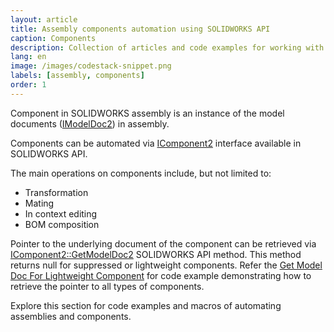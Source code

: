 ```yaml
---
layout: article
title: Assembly components automation using SOLIDWORKS API
caption: Components
description: Collection of articles and code examples for working with components in SOLIDWORKS assembly
lang: en
image: /images/codestack-snippet.png
labels: [assembly, components]
order: 1
---
```

Component in SOLIDWORKS assembly is an instance of the model documents ([IModelDoc2](http://help.solidworks.com/2018/english/api/sldworksapi/SolidWorks.Interop.sldworks~SolidWorks.Interop.sldworks.IModelDoc2.html)) in assembly.

Components can be automated via [IComponent2](http://help.solidworks.com/2018/english/api/sldworksapi/SolidWorks.Interop.sldworks~SolidWorks.Interop.sldworks.IComponent2.html) interface available in SOLIDWORKS API.

The main operations on components include, but not limited to:

* Transformation
* Mating
* In context editing
* BOM composition

Pointer to the underlying document of the component can be retrieved via [IComponent2::GetModelDoc2](http://help.solidworks.com/2012/english/api/sldworksapi/solidworks.interop.sldworks~solidworks.interop.sldworks.icomponent2~getmodeldoc2.html) SOLIDWORKS API method. This method returns null for suppressed or lightweight components. Refer the [Get Model Doc For Lightweight Component](http://localhost:4000/solidworks-api/document/assembly/components/lightweight-get-model-doc/) for code example demonstrating how to retrieve the pointer to all types of components.

Explore this section for code examples and macros of automating assemblies and components.